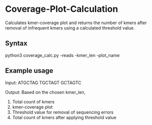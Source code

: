 # Coverage-Plot-Calculation

Calculates kmer-coverage plot and returns the number of kmers after removal of infrequent kmers using a calculated threshold value. 

## Syntax
python3 coverage_calc.py -reads <read file> -kmer_len <insert desired length of kmer> -plot_name <kmer-coverage plot name>
  
## Example usage
Input:
ATGCTAG
TGCTAGT
GCTAGTC

Output:
Based on the chosen kmer_len,
1) Total count of kmers 
2) kmer-coverage plot 
3) Threshold value for removal of sequencing errors
4) Total count of kmers after applying threshold value
